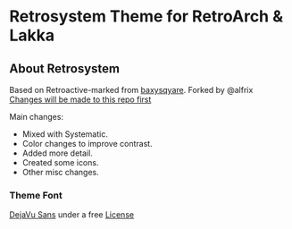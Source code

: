Retrosystem Theme for RetroArch & Lakka
====================

About Retrosystem
-----------------

Based on Retroactive-marked from [baxysqyare](https://github.com/baxysquare/baxy-retroarch-themes). Forked by @alfrix <br />
[Changes will be made to this repo first](https://github.com/alfrix/alfrix-retroarch-theme)

Main changes:

* Mixed with Systematic.
* Color changes to improve contrast.
* Added more detail.
* Created some icons.
* Other misc changes.

	
### Theme Font
 
 [DejaVu Sans](https://dejavu-fonts.github.io/) under a free [License](https://dejavu-fonts.github.io/License.html)
 